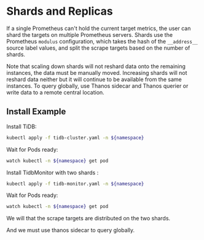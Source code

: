 # Shards and Replicas

If a single Prometheus can't hold the current target metrics, the user can shard the targets on multiple Prometheus servers.
Shards use the Prometheus `modulus` configuration, which takes the hash of the `__address__` source label values, and split the scrape targets based on the number of shards.

Note that scaling down shards will not reshard data onto the remaining instances, the data must be manually moved. Increasing shards will not reshard data neither but it will continue to be available from the same instances. 
To query globally, use Thanos sidecar and Thanos querier or write data to a remote central location.

## Install Example

Install TiDB:

```bash
kubectl apply -f tidb-cluster.yaml -n ${namespace}
```

Wait for Pods ready:

```bash
watch kubectl -n ${namespace} get pod
```

Install TidbMonitor with two shards :

```bash
kubectl apply -f tidb-monitor.yaml -n ${namespace}
```

Wait for Pods ready:

```bash
watch kubectl -n ${namespace} get pod
```

We will that the scrape targets are distributed on the two shards.

And we must use thanos sidecar to query globally.





